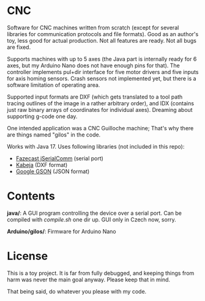 # CNC

Software for CNC machines written from scratch (except for several libraries for communication
protocols and file formats). Good as an author's toy, less good for actual production.
Not all features are ready. Not all bugs are fixed.

Supports machines with up to 5 axes (the Java part is internally ready for 6 axes, but my
Arduino Nano does not have enough pins for that). The controller implements pul+dir
interface for five motor drivers and five inputs for axis homing sensors. Crash sensors
not implemented yet, but there is a software limitation of operating area.

Supported input formats are DXF (which gets translated to a tool path tracing outlines of the
image in a rather arbitrary order), and IDX (contains just raw binary arrays of coordinates
for individual axes). Dreaming about supporting g-code one day.

One intended application was a CNC Guilloche machine; That's why there are things named
"gilos" in the code.

Works with Java 17. Uses following libraries (not included in this repo):
* [Fazecast jSerialComm](http://fazecast.github.io/jSerialComm/) (serial port)
* [Kabeja](https://kabeja.sourceforge.net/) (DXF format)
* [Google GSON](https://github.com/google/gson) (JSON format)


# Contents

**java/**: A GUI program controlling the device over a serial port. Can be compiled with
*compile.sh* one dir up. GUI only in Czech now, sorry.

**Arduino/gilos/**: Firmware for Arduino Nano


# License

This is a toy project. It is far from fully debugged, and keeping things from harm was never the
main goal anyway. Please keep that in mind.

That being said, do whatever you please with my code.

